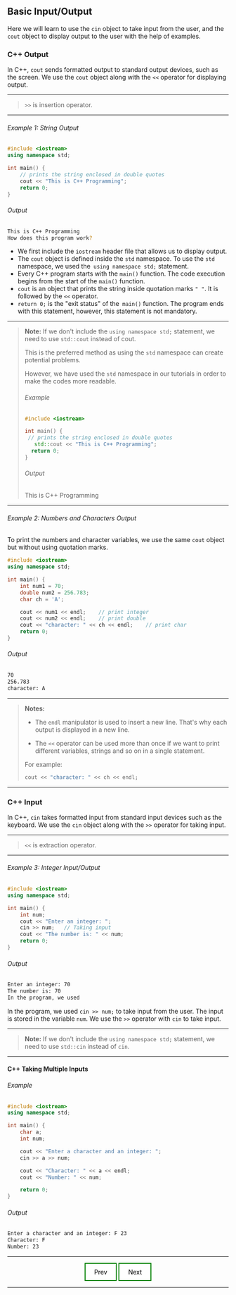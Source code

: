 ## Basic Input/Output

Here we will learn to use the `cin` object to take input from the user, and the `cout` object to display output to the user with the help of examples.

### C++ Output
In C++, `cout` sends formatted output to standard output devices, such as the screen. We use the `cout` object along with the `<<` operator for displaying output.

---
> `>>` is insertion operator.

---

###### Example 1: String Output

```cpp
#include <iostream>
using namespace std;

int main() {
    // prints the string enclosed in double quotes
    cout << "This is C++ Programming";
    return 0;
}

```

###### Output
```sh
This is C++ Programming
How does this program work?
```

+ We first include the `iostream` header file that allows us to display output.
+ The `cout` object is defined inside the `std` namespace. To use the `std` namespace, we used the` using namespace std;` statement.
+ Every C++ program starts with the `main()` function. The code execution begins from the start of the `main()` function.
+ `cout` is an object that prints the string inside quotation marks `" "`. It is followed by the `<<` operator.
+ `return 0;` is the "exit status" of the` main()` function. The program ends with this statement, however, this statement is not mandatory.

---
> **Note:** If we don't include the `using namespace std;` statement, we need to use `std::cout` instead of cout.
>
> This is the preferred method as using the `std` namespace can create potential problems.
>
> However, we have used the `std` namespace in our tutorials in order to make the codes more readable.
>
> ###### Example
> ```cpp
> #include <iostream>
> 
> int main() {
>  // prints the string enclosed in double quotes
>    std::cout << "This is C++ Programming";
>   return 0;
> }
> ```
>
> ###### Output
> This is C++ Programming
>
---


###### Example 2: Numbers and Characters Output

To print the numbers and character variables, we use the same `cout` object but without using quotation marks.

```cpp
#include <iostream>
using namespace std;

int main() {
    int num1 = 70;
    double num2 = 256.783;
    char ch = 'A';

    cout << num1 << endl;    // print integer
    cout << num2 << endl;    // print double
    cout << "character: " << ch << endl;    // print char
    return 0;
}
```
###### Output

```sh
70
256.783
character: A
```

---
>  **Notes:**
> 
> + The `endl` manipulator is used to insert a new line. That's why each output is displayed in a new line.
>
> + The `<<` operator can be used more than once if we want to print different variables, strings and so on in a single statement. 
>
>For example:
> ```cpp
> cout << "character: " << ch << endl;
> ```
---

### C++ Input

In C++, `cin` takes formatted input from standard input devices such as the keyboard. We use the `cin` object along with the `>>` operator for taking input.

---
> `<<` is extraction operator.

---

###### Example 3: Integer Input/Output
```cpp
#include <iostream>
using namespace std;

int main() {
    int num;
    cout << "Enter an integer: ";
    cin >> num;   // Taking input
    cout << "The number is: " << num;
    return 0;
}
```
###### Output

```sh
Enter an integer: 70
The number is: 70
In the program, we used
```
In the program, we used `cin >> num;` to take input from the user. The input is stored in the variable `num`. We use the `>>` operator with `cin` to take input.

---
> **Note:** If we don't include the `using namespace std;` statement, we need to use `std::cin` instead of `cin`.

---

#### C++ Taking Multiple Inputs

###### Example

```cpp
#include <iostream>
using namespace std;

int main() {
    char a;
    int num;

    cout << "Enter a character and an integer: ";
    cin >> a >> num;

    cout << "Character: " << a << endl;
    cout << "Number: " << num;

    return 0;
}
```
###### Output

```sh
Enter a character and an integer: F 23
Character: F
Number: 23
```

---

<style>
.my-ft-link:link, .my-ft-link:visited {
  background-color: white;
  color: black;
  border: 2px solid green;
  padding: 10px 20px;
  text-align: center;
  text-decoration: none;
  display: inline-block;
}

.my-ft-link:hover, .my-ft-link:active {
  background-color: green;
  color: white;
}
  
.my-footer {
  text-align: center;
}

.my-footer1 {
  text-align: left;
  display:inline;
}

.my-footer2 {
  text-align: right;
  display:inline;
}
</style>

<div class="my-footer">
  <div class="my-footer1">
    <a href="./data_types.html" class="my-ft-link">Prev</a>
  </div>
  <div class="my-footer2">
    <a href="./operators.html" class="my-ft-link">Next</a>
  </div>
</div>
  
---
